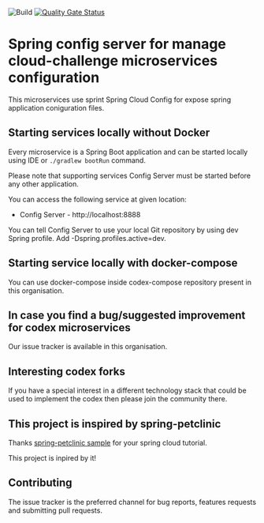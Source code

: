 ![Build](https://github.com/cloud-challenge/codex-config/workflows/Build/badge.svg?branch=master)
[![Quality Gate Status](https://sonarcloud.io/api/project_badges/measure?project=cloud-challenge_codex-config&metric=alert_status)](https://sonarcloud.io/dashboard?id=cloud-challenge_codex-config)

# Spring config server for manage cloud-challenge microservices configuration

This microservices use sprint Spring Cloud Config for expose spring application coniguration files.

## Starting services locally without Docker

Every microservice is a Spring Boot application and can be started locally using IDE or `./gradlew bootRun` command.

Please note that supporting services Config Server must be started before any other application.

You can access the following service at given location:

* Config Server - http://localhost:8888

You can tell Config Server to use your local Git repository by using dev Spring profile. Add -Dspring.profiles.active=dev.

## Starting service locally with docker-compose

You can use docker-compose inside codex-compose repository present in this organisation.

## In case you find a bug/suggested improvement for codex microservices
Our issue tracker is available in this organisation.

## Interesting codex forks

If you have a special interest in a different technology stack that could be used to implement the codex then please join the community there.

## This project is inspired by spring-petclinic

Thanks [spring-petclinic sample](https://github.com/spring-petclinic) for your spring cloud tutorial.

This project is inpired by it!

## Contributing
The issue tracker is the preferred channel for bug reports, features requests and submitting pull requests.
